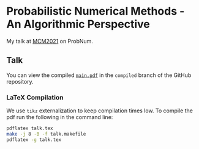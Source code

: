 # Probabilistic Numerical Methods - An Algorithmic Perspective

My talk at [MCM2021](https://www.uni-mannheim.de/mcm-2021/) on ProbNum.

## Talk

You can view the compiled [`main.pdf`](https://github.com/JonathanWenger/MCM2021/blob/compiled/main.pdf) in the `compiled` branch of the GitHub repository.

### LaTeX Compilation

We use `tikz` externalization to keep compilation times low. To compile the pdf run the following in the command line:

```bash
pdflatex talk.tex
make -j 8 -B -f talk.makefile 
pdflatex -g talk.tex
```
